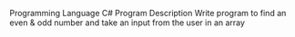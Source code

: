 

Programming Language
C#
Program Description
Write program to find an even & odd number and take an input from the user in an array
